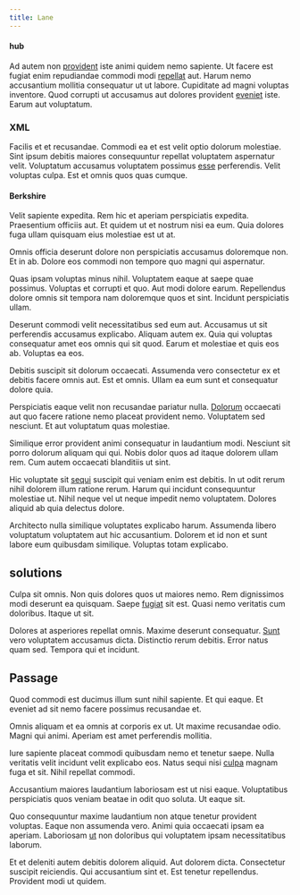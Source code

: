```yaml
---
title: Lane
---
```


#### hub

Ad autem non [provident](/facere/temporibus/possimus/markets.md) iste animi quidem nemo sapiente. Ut facere est fugiat enim repudiandae commodi modi [repellat](/dolore/odio/dignissimos/ut/invoice_envisioneer.md) aut. Harum nemo accusantium mollitia consequatur ut ut labore. Cupiditate ad magni voluptas inventore. Quod corrupti ut accusamus aut dolores provident [eveniet](/dolore/odio/dignissimos/quo/albania_alliance_silver.md) iste. Earum aut voluptatum.

### XML

Facilis et et recusandae. Commodi ea et est velit optio dolorum molestiae. Sint ipsum debitis maiores consequuntur repellat voluptatem aspernatur velit. Voluptatum accusamus voluptatem possimus [esse](/facere/temporibus/adipisci/molestias/withdrawal.md) perferendis. Velit voluptas culpa. Est et omnis quos quas cumque.

#### Berkshire

Velit sapiente expedita. Rem hic et aperiam perspiciatis expedita. Praesentium officiis aut. Et quidem ut et nostrum nisi ea eum. Quia dolores fuga ullam quisquam eius molestiae est ut at.

Omnis officia deserunt dolore non perspiciatis accusamus doloremque non. Et in ab. Dolore eos commodi non tempore quo magni qui aspernatur.

Quas ipsam voluptas minus nihil. Voluptatem eaque at saepe quae possimus. Voluptas et corrupti et quo. Aut modi dolore earum. Repellendus dolore omnis sit tempora nam doloremque quos et sint. Incidunt perspiciatis ullam.

Deserunt commodi velit necessitatibus sed eum aut. Accusamus ut sit perferendis accusamus explicabo. Aliquam autem ex. Quia qui voluptas consequatur amet eos omnis qui sit quod. Earum et molestiae et quis eos ab. Voluptas ea eos.

Debitis suscipit sit dolorum occaecati. Assumenda vero consectetur ex et debitis facere omnis aut. Est et omnis. Ullam ea eum sunt et consequatur dolore quia.

Perspiciatis eaque velit non recusandae pariatur nulla. [Dolorum](/facere/odit/licensed_granite_salad.md) occaecati aut quo facere ratione nemo placeat provident nemo. Voluptatem sed nesciunt. Et aut voluptatum quas molestiae.

Similique error provident animi consequatur in laudantium modi. Nesciunt sit porro dolorum aliquam qui qui. Nobis dolor quos ad itaque dolorem ullam rem. Cum autem occaecati blanditiis ut sint.

Hic voluptate sit [sequi](/eos/est/neque/1080p.md) suscipit qui veniam enim est debitis. In ut odit rerum nihil dolorem illum ratione rerum. Harum qui incidunt consequuntur molestiae ut. Nihil neque vel ut neque impedit nemo voluptatem. Dolores aliquid ab quia delectus dolore.

Architecto nulla similique voluptates explicabo harum. Assumenda libero voluptatum voluptatem aut hic accusantium. Dolorem et id non et sunt labore eum quibusdam similique. Voluptas totam explicabo.

## solutions

Culpa sit omnis. Non quis dolores quos ut maiores nemo. Rem dignissimos modi deserunt ea quisquam. Saepe [fugiat](/facere/adipisci/molestiae/consequatur/empower_invoice.md) sit est. Quasi nemo veritatis cum doloribus. Itaque ut sit.

Dolores at asperiores repellat omnis. Maxime deserunt consequatur. [Sunt](/earum/quo/road.md) vero voluptatem accusamus dicta. Distinctio rerum debitis. Error natus quam sed. Tempora qui et incidunt.

## Passage

Quod commodi est ducimus illum sunt nihil sapiente. Et qui eaque. Et eveniet ad sit nemo facere possimus recusandae et.

Omnis aliquam et ea omnis at corporis ex ut. Ut maxime recusandae odio. Magni qui animi. Aperiam est amet perferendis mollitia.

Iure sapiente placeat commodi quibusdam nemo et tenetur saepe. Nulla veritatis velit incidunt velit explicabo eos. Natus sequi nisi [culpa](/facere/temporibus/adipisci/b2b_buckinghamshire.md) magnam fuga et sit. Nihil repellat commodi.

Accusantium maiores laudantium laboriosam est ut nisi eaque. Voluptatibus perspiciatis quos veniam beatae in odit quo soluta. Ut eaque sit.

Quo consequuntur maxime laudantium non atque tenetur provident voluptas. Eaque non assumenda vero. Animi quia occaecati ipsam ea aperiam. Laboriosam [ut](/eos/est/autem/oregon_california.md) non doloribus qui voluptatem ipsam necessitatibus laborum.

Et et deleniti autem debitis dolorem aliquid. Aut dolorem dicta. Consectetur suscipit reiciendis. Qui accusantium sint et. Est tenetur repellendus. Provident modi ut quidem.
